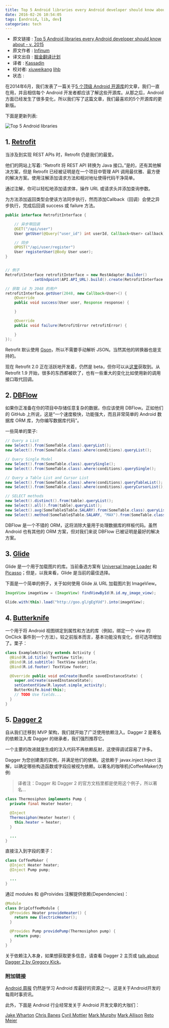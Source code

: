 ```yaml
---
title: Top 5 Android libraries every Android developer should know about - v. 2015
date: 2016-02-26 10:54:05
tags: [android, lib, dev]
categories: tech
---
```


* 原文链接 : [Top 5 Android libraries every Android developer should know about - v. 2015](https://infinum.co/the-capsized-eight/articles/top-five-android-libraries-every-android-developer-should-know-about-v2015)
* 原文作者 : [Infinum](https://infinum.co/the-capsized-eight/author/ivan-kust)
* 译文出自 : [掘金翻译计划](https://github.com/xitu/gold-miner)
* 译者 : [Kassadin](https://github.com/kassadin)
* 校对者: [xiuweikang](https://github.com/xiuweikang) [lihb](https://github.com/lihb)
* 状态 : 

在2014年6月，我们发表了一篇关于[5 个顶级 Android 开源库](https://infinum.co/the-capsized-eight/articles/top-5-android-libraries-every-android-developer-should-know-about)的文章，我们一直在用，并且相信每个 Android 开发者都应该了解这些开源库。从那之后，Android 方面已经发生了很多变化，所以我们写了这篇文章，我们最喜欢的5个开源库的更新版。

下面是更新列表:

![Top 5 Android libraries](https://s3.amazonaws.com/infinum.web.production/repository_items/files/000/000/308/original/top_5_android_libraries.png?1402486321)

## 1\. [Retrofit](https://github.com/square/retrofit/tree/version-one)

当涉及到实现 REST APIs 时，Retrofit 仍是我们的最爱。

他们的网站上写着: “Retrofit 将 REST API 转换为 Java 接口。”是的，还有其他解决方案，但是 Retrofit 已经被证明是在一个项目中管理 API 调用最优雅、最方便的解决方案。使用注解添加请求方法和相对地址使得代码干净简单。

通过注解，你可以轻松地添加请求体，操作 URL 或请求头并添加查询参数。

为方法添加返回类型会使该方法同步执行，然而添加Callback（回调）会使之异步执行，完成后回调 success 或 failure 方法。

```java
public interface RetrofitInterface {

    // 异步带回调
    @GET("/api/user")
    User getUser(@Query("user_id") int userId, Callback<User> callback);

    // 同步
    @POST("/api/user/register")
    User registerUser(@Body User user);
}


// 例子
RetrofitInterface retrofitInterface = new RestAdapter.Builder()
            .setEndpoint(API.API_URL).build().create(RetrofitInterface.class);

// 获取 id 为 2048 的用户
retrofitInterface.getUser(2048, new Callback<User>() {
    @Override
    public void success(User user, Response response) {

    }

    @Override
    public void failure(RetrofitError retrofitError) {

    }
});
```

Retrofit 默认使用 [Gson](https://code.google.com/p/google-gson/)，所以不需要手动解析 JSON。当然其他的转换器也是支持的。

现在 Retrofit 2.0 正在活跃地开发着，仍然是 beta，但你可以从[这里](http://square.github.io/retrofit/)获取到。从 Retrofit 1.9 开始，很多的东西都被砍了，也有一些重大的变化比如使用新的调用接口取代回调。

## 2\. [DBFlow](https://github.com/Raizlabs/DBFlow)

如果你正准备在你的项目中存储任意复杂的数据，你应该使用 DBFlow。正如他们的 GitHub 上所说，这是“一个速度极快，功能强大，而且非常简单的 Android 数据库 ORM 库，为你编写数据库代码”。

一些简单的栗子:

```java
// Query a List
new Select().from(SomeTable.class).queryList();
new Select().from(SomeTable.class).where(conditions).queryList();

// Query Single Model
new Select().from(SomeTable.class).querySingle();
new Select().from(SomeTable.class).where(conditions).querySingle();

// Query a Table List and Cursor List
new Select().from(SomeTable.class).where(conditions).queryTableList();
new Select().from(SomeTable.class).where(conditions).queryCursorList();

// SELECT methods
new Select().distinct().from(table).queryList();
new Select().all().from(table).queryList();
new Select().avg(SomeTable$Table.SALARY).from(SomeTable.class).queryList();
new Select().method(SomeTable$Table.SALARY, "MAX").from(SomeTable.class).queryList();

```

DBFlow 是一个不错的 ORM，这将消除大量用于处理数据库的样板代码。虽然 Android 也有其他的 ORM 方案，但对我们来说 DBFlow 已被证明是最好的解决方案。

## 3\. [Glide](https://github.com/bumptech/glide)

Glide 是一个用于加载图片的库。当前备选方案有 [Universal Image Loader](https://github.com/nostra13/Android-Universal-Image-Loader) 和 [Picasso](https://github.com/square/picasso)；但是，以我来看，Glide 是当前的最佳选择。

下面是一个简单的例子，关于如何使用 Glide 从 URL 加载图片到 ImageView。

```java
ImageView imageView = (ImageView) findViewById(R.id.my_image_view);

Glide.with(this).load("http://goo.gl/gEgYUd").into(imageView);

```


## 4\. [Butterknife](http://jakewharton.github.io/butterknife/)

一个用于将 Android 视图绑定到属性和方法的库（例如，绑定一个 view 的 OnClick 事件到一个方法）。较之前版本而言，基本功能没有变化，但可选项增加了。栗子：

```java
class ExampleActivity extends Activity {
  @Bind(R.id.title) TextView title;
  @Bind(R.id.subtitle) TextView subtitle;
  @Bind(R.id.footer) TextView footer;

  @Override public void onCreate(Bundle savedInstanceState) {
    super.onCreate(savedInstanceState);
    setContentView(R.layout.simple_activity);
    ButterKnife.bind(this);
    // TODO Use fields...
  }
}

```


## 5\. [Dagger 2](http://google.github.io/dagger/)

自从我们迁移到 MVP 架构，我们就开始了广泛使用依赖注入。Dagger 2 是著名的依赖注入库 Dagger 的继承者，我们强烈推荐它。

一个主要的改进就是生成的注入代码不再依赖反射，这使得调试容易了许多。

Dagger 为您创建类的实例，并满足他们的依赖。这依赖于 javax.inject.Inject 注解，以确定哪些构造函数或字段应被视为依赖。以著名的咖啡机(CoffeeMaker)为例:

> 译者注：Dagger 和 Dagger 2 的官方文档里都是使用这个例子，所以著名…

```java
class Thermosiphon implements Pump {
  private final Heater heater;

  @Inject
  Thermosiphon(Heater heater) {
    this.heater = heater;
  }

  ...
}
```

直接注入到字段的栗子：

```java
class CoffeeMaker {
  @Inject Heater heater;
  @Inject Pump pump;

  ...
}

```

通过 modules 和 @Proivides 注解提供依赖(Dependencies)：

```java
@Module
class DripCoffeeModule {
  @Provides Heater provideHeater() {
    return new ElectricHeater();
  }

  @Provides Pump providePump(Thermosiphon pump) {
    return pump;
  }
}

```

关于依赖注入本身，如果想获取更多信息，请查看 Dagger 2 主页或 [talk about Dagger 2 by Gregory Kick](https://www.youtube.com/watch?v=oK_XtfXPkqw)。

### 附加链接

[Android 周报](http://androidweekly.net/) 仍然是学习 Android 库最好的资源之一。这是关于Android开发的每周时事资讯。

此外，下面是 Android 行业经常发关于 Android 开发文章的大咖们：

[Jake Wharton](https://twitter.com/JakeWharton) [Chris Banes](https://twitter.com/chrisbanes) [Cyril Mottier](https://twitter.com/cyrilmottier) [Mark Murphy](https://twitter.com/commonsguy) [Mark Allison](https://twitter.com/MarkIAllison) [Reto Meier](https://twitter.com/retomeier)
